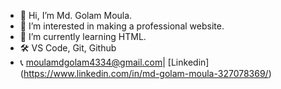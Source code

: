 - 👋 Hi, I’m Md. Golam Moula.
- 👀 I’m interested in making a professional website.
- 🌱 I’m currently learning HTML.
- 🛠️ VS Code, Git, Github
- 📞 moulamdgolam4334@gmail.com| [Linkedin] (https://www.linkedin.com/in/md-golam-moula-327078369/)
<!---
GolamSoft00/GolamSoft00 is a ✨ special ✨ repository because its `README.md` (this file) appears on your GitHub profile.
You can click the Preview link to take a look at your changes.
--->
